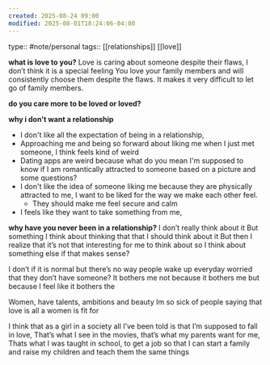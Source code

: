 ```yaml
---
created: 2025-08-24 09:00
modified: 2025-08-01T18:24:06-04:00
---
```

type:: #note/personal
tags:: [[relationships]] [[love]]

**what is love to you?**
Love is caring about someone despite their flaws, I don’t think it is a special feeling
You love your family members and will consistently choose them despite the flaws. It makes it very difficult to let go of family members.

**do you care more to be loved or loved?**


**why i don't want a relationship**
- I don't like all the expectation of being in a relationship, 
- Approaching me and being so forward about liking me when I just met someone, I think feels kind of weird
- Dating apps are weird because what do you mean I'm supposed to know if I am romantically attracted to someone based on a picture and some questions?
- I don't like the idea of someone liking me because they are physically attracted to me, I want to be liked for the way we make each other feel.
	- They should make me feel secure and calm
- I feels like they want to take something from me,

**why have you never been in a relationship?**
I don’t really think about it
But something I think about thinking that that I should think about it
But then I realize that it’s not that interesting for me to think about so I think about something else if that makes sense?

I don’t if it is normal but there’s no way people wake up everyday worried that they don’t have someone?
It bothers me not because it bothers me but because I feel like it bothers the 

Women, have talents, ambitions and beauty Im so sick of people saying that love is all a women is fit for

I think that as a girl in a society all I’ve been told is that I’m supposed to fall in love,
That’s what I see in the movies, that’s what my parents want for me,
Thats what I was taught in school, to get a job so that I can start a family and raise my children and teach them the same things
